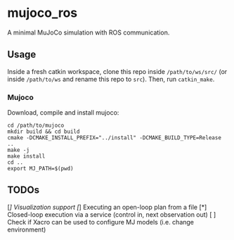 # mujoco_ros
A minimal MuJoCo simulation with ROS communication.

## Usage
Inside a fresh catkin workspace, clone this repo inside `/path/to/ws/src/` (or inside `/path/to/ws` and rename this repo to `src`). Then, run `catkin_make`.

### Mujoco
Download, compile and install mujoco:
```
cd /path/to/mujoco
mkdir build && cd build
cmake -DCMAKE_INSTALL_PREFIX="../install" -DCMAKE_BUILD_TYPE=Release ..
make -j
make install
cd ..
export MJ_PATH=$(pwd) 
```

## TODOs
[*] Visualization support
[*] Executing an open-loop plan from a file
[*] Closed-loop execution via a service (control in, next observation out) 
[ ] Check if Xacro can be used to configure MJ models (i.e. change environment)